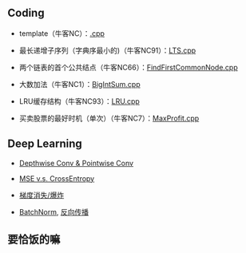 ## Coding

* template（牛客NC）：[.cpp]()

* 最长递增子序列（字典序最小的)（牛客NC91）：[LTS.cpp](https://github.com/shinshiner/Coding-for-Food/blob/main/newcoder/LTS.cpp)

* 两个链表的首个公共结点（牛客NC66）：[FindFirstCommonNode.cpp](https://github.com/shinshiner/Coding-for-Food/blob/main/newcoder/FindFirstCommonNode.cpp)

* 大数加法（牛客NC1）：[BigIntSum.cpp](https://github.com/shinshiner/Coding-for-Food/blob/main/newcoder/BigIntSum.cpp)

* LRU缓存结构（牛客NC93）：[LRU.cpp](https://github.com/shinshiner/Coding-for-Food/blob/main/newcoder/LRU.cpp)

* 买卖股票的最好时机（单次）（牛客NC7）：[MaxProfit.cpp](https://github.com/shinshiner/Coding-for-Food/blob/main/newcoder/MaxProfit.cpp)

## Deep Learning

* [Depthwise Conv & Pointwise Conv](https://yinguobing.com/separable-convolution/#fn2)

* [MSE v.s. CrossEntropy](https://blog.csdn.net/weixin_41888257/article/details/104894141)

* [梯度消失/爆炸](https://blog.csdn.net/weixin_41888257/article/details/107430710)

* [BatchNorm](https://blog.csdn.net/weixin_41888257/article/details/107431268), [反向传播](https://zhuanlan.zhihu.com/p/45614576?utm_source=wechat_session)

## 要恰饭的嘛